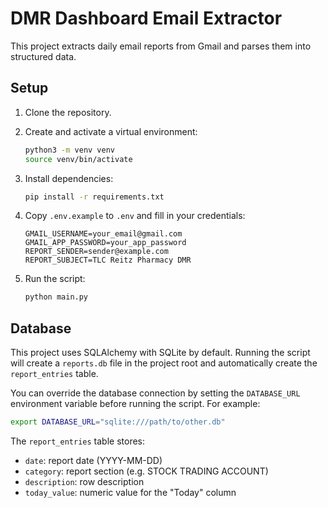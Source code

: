 # DMR Dashboard Email Extractor

This project extracts daily email reports from Gmail and parses them into structured data.

## Setup

1. Clone the repository.
2. Create and activate a virtual environment:
   ```bash
   python3 -m venv venv
   source venv/bin/activate
   ```
3. Install dependencies:
   ```bash
   pip install -r requirements.txt
   ```
4. Copy `.env.example` to `.env` and fill in your credentials:

   ```
   GMAIL_USERNAME=your_email@gmail.com
   GMAIL_APP_PASSWORD=your_app_password
   REPORT_SENDER=sender@example.com
   REPORT_SUBJECT=TLC Reitz Pharmacy DMR
   ```
5. Run the script:
   ```bash
   python main.py
   ```

## Database

This project uses SQLAlchemy with SQLite by default. Running the script will create a `reports.db` file in the project root and automatically create the `report_entries` table.

You can override the database connection by setting the `DATABASE_URL` environment variable before running the script. For example:

```bash
export DATABASE_URL="sqlite:///path/to/other.db"
```

The `report_entries` table stores:
- `date`: report date (YYYY-MM-DD)
- `category`: report section (e.g. STOCK TRADING ACCOUNT)
- `description`: row description
- `today_value`: numeric value for the "Today" column 